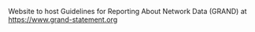 Website to host Guidelines for Reporting About Network Data (GRAND) at https://www.grand-statement.org

